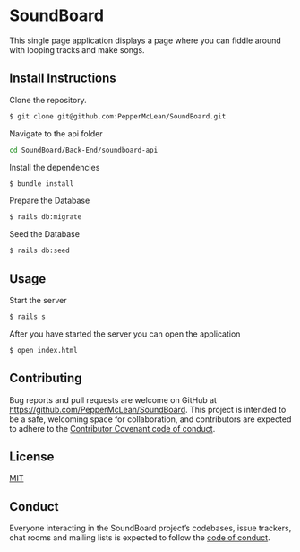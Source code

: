 # SoundBoard
This single page application displays a page where you can fiddle around with looping tracks and make songs.

## Install Instructions
Clone the repository.
```sh
$ git clone git@github.com:PepperMcLean/SoundBoard.git
```
Navigate to the api folder
```sh
cd SoundBoard/Back-End/soundboard-api
```
Install the dependencies 
```sh
$ bundle install
```
Prepare the Database
```sh
$ rails db:migrate
```
Seed the Database
```sh
$ rails db:seed
```
## Usage
Start the server
```sh
$ rails s
```
After you have started the server you can open the application
```sh
$ open index.html
```
## Contributing
Bug reports and pull requests are welcome on GitHub at https://github.com/PepperMcLean/SoundBoard. This project is intended to be a safe, welcoming space for collaboration, and contributors are expected to adhere to the [Contributor Covenant code of conduct](https://www.contributor-covenant.org/).

## License
[MIT](LICENSE)

## Conduct
Everyone interacting in the SoundBoard project’s codebases, issue trackers, chat rooms and mailing lists is expected to follow the [code of conduct](CodeOfConduct.md).
